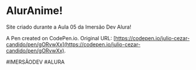 # AlurAnime!

Site criado durante a Aula 05 da Imersão Dev Alura!

A Pen created on CodePen.io. Original URL: [https://codepen.io/julio-cezar-candido/pen/gORvwXx](https://codepen.io/julio-cezar-candido/pen/gORvwXx).

#IMERSÃODEV #ALURA

